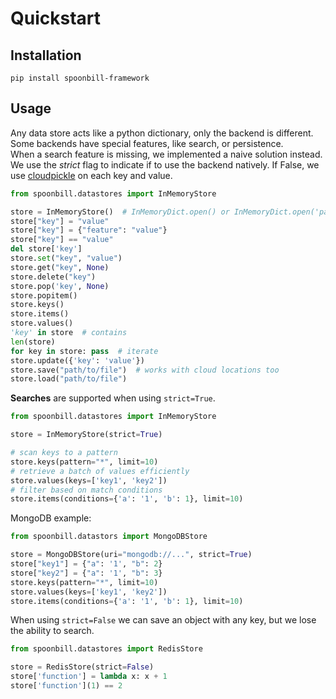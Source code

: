 # Quickstart

## Installation

`pip install spoonbill-framework`

## Usage

Any data store acts like a python dictionary, only the backend is different.   
Some backends have special features, like search, or persistence.   
When a search feature is missing, we implemented a naive solution instead.   
We use the _strict_ flag to indicate if to use the backend natively. If False, we
use [cloudpickle](https://github.com/cloudpipe/cloudpickle) on each key and value.

```python
from spoonbill.datastores import InMemoryStore

store = InMemoryStore()  # InMemoryDict.open() or InMemoryDict.open('path/to/file') from file
store["key"] = "value"
store["key"] = {"feature": "value"}
store["key"] == "value"
del store['key']
store.set("key", "value")
store.get("key", None)
store.delete("key")
store.pop('key', None)
store.popitem()
store.keys()
store.items()
store.values()
'key' in store  # contains
len(store)
for key in store: pass  # iterate
store.update({'key': 'value'})
store.save("path/to/file")  # works with cloud locations too
store.load("path/to/file")
```

**Searches** are supported when using `strict=True`.

```python
from spoonbill.datastores import InMemoryStore

store = InMemoryStore(strict=True)

# scan keys to a pattern
store.keys(pattern="*", limit=10)
# retrieve a batch of values efficiently
store.values(keys=['key1', 'key2'])
# filter based on match conditions
store.items(conditions={'a': '1', 'b': 1}, limit=10)

```

MongoDB example:

```python   
from spoonbill.datastors import MongoDBStore

store = MongoDBStore(uri="mongodb://...", strict=True)
store["key1"] = {"a": '1', "b": 2}
store["key2"] = {"a": '1', "b": 3}
store.keys(pattern="*", limit=10)
store.values(keys=['key1', 'key2'])
store.items(conditions={'a': '1', 'b': 1}, limit=10)

```

When using `strict=False` we can save an object with any key, but we lose the ability to search.

```python
from spoonbill.datastores import RedisStore

store = RedisStore(strict=False)
store['function'] = lambda x: x + 1
store['function'](1) == 2
```